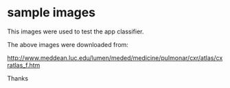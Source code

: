 # sample images

This images were used to test the app classifier.

The above images were downloaded from: 


http://www.meddean.luc.edu/lumen/meded/medicine/pulmonar/cxr/atlas/cxratlas_f.htm

Thanks
